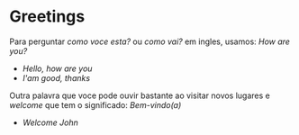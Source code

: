 # Greetings
Para perguntar *como voce esta?* ou *como vai?* em ingles, usamos: *How are you?*

- *Hello, how are you*
- *I'am good, thanks*

Outra palavra que voce pode ouvir bastante ao visitar novos lugares e *welcome*   que tem o significado: *Bem-vindo(a)*

- *Welcome John*


